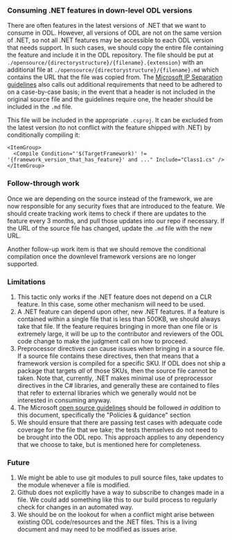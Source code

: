 ### Consuming .NET features in down-level ODL versions

There are often features in the latest versions of .NET that we want to consume in ODL. However, all versions of ODL are not on the same version of .NET, so not all .NET features may be accessible to each ODL version that needs support. In such cases, we should copy the entire file containing the feature and include it in the ODL repository. The file should be put at `./opensource/{directorystructure}/{filename}.{extension}` with an additional file at `./opensource/{directorystructure}/{filename}.md` which contains the URL that the file was copied from. The [Microsoft IP Separation guidelines](https://docs.opensource.microsoft.com/policies/ip-separation/) also calls out additional requirements that need to be adhered to on a case-by-case basis; in the event that a header is not included in the original source file and the guidelines require one, the header should be included in the `.md` file. 

This file will be included in the appropriate `.csproj`. It can be excluded from the latest version (to not conflict with the feature shipped with .NET) by conditionally compiling it:

```
<ItemGroup>
  <Compile Condition="'$(TargetFramework)' != '{framework_version_that_has_feature}' and ..." Include="Class1.cs" />
</ItemGroup>
```

### Follow-through work

Once we are depending on the source instead of the framework, we are now responsible for any security fixes that are introduced to the feature. We should create tracking work items to check if there are updates to the feature every 3 months, and pull those updates into our repo if necessary. If the URL of the source file has changed, update the `.md` file with the new URL. 

Another follow-up work item is that we should remove the conditional compilation once the downlevel framework versions are no longer supported. 

### Limitations

1. This tactic only works if the .NET feature does not depend on a CLR feature. In this case, some other mechanism will need to be used.
2. A .NET feature can depend upon other, new .NET features. If a feature is contained within a single file that is less than 500KB, we should always take that file. If the feature requires bringing in more than one file or is extremely large, it will be up to the contributor and reviewers of the ODL code change to make the judgment call on how to proceed. 
3. Preprocessor directives can cause issues when bringing in a source file. If a source file contains these directives, then that means that a framework version is compiled for a specific SKU. If ODL does not ship a package that targets *all* of those SKUs, then the source file cannot be taken. Note that, currently, .NET makes minimal use of preprocessor directives in the C# libraries, and generally these are contained to files that refer to external libraries which we generally would not be interested in consuming anyway. 
4. The Microsoft [open source guidelines](https://docs.opensource.microsoft.com/) should be followed *in addition* to this document, specifically the "Policies & guidance" section
5. We should ensure that there are passing test cases with adequate code coverage for the file that we take; the tests themselves do not need to be brought into the ODL repo. This approach applies to any dependency that we choose to take, but is mentioned here for completeness. 

### Future

1. We might be able to use git modules to pull source files, take updates to the module whenever a file is modified.
2. Github does not explicitly have a way to subscribe to changes made in a file. We could add something like this to our build process to regularly check for changes in an automated way. 
3. We should be on the lookout for when a conflict might arise between existing ODL code/resources and the .NET files. This is a living document and may need to be modified as issues arise. 

